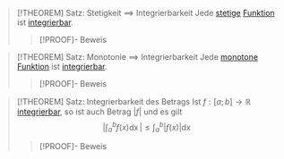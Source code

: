 > [!THEOREM] Satz: Stetigkeit $\implies$ Integrierbarkeit
> Jede [stetige](../../Grenzwerte%20von%20Funktionen/Stetigkeit/Stetigkeit.md) [Funktion](../../Funktionen/Funktion.md) ist [integrierbar](Resources/Bestimmtes%20Integral.png).
> > [!PROOF]- Beweis

> [!THEOREM] Satz: Monotonie $\implies$ Integrierbarkeit
> Jede [monotone](../../Funktionen/Monotonie%20reeller%20Funktionen.md) [Funktion](../../Funktionen/Funktion.md) ist [integrierbar](Resources/Bestimmtes%20Integral.png).
> > [!PROOF]- Beweis

> [!THEOREM] Satz: Integrierbarkeit des Betrags
> Ist $f: [a;b] \to \mathbb{R}$ [integrierbar](Resources/Bestimmtes%20Integral.png), so ist auch Betrag $|f|$ und es gilt
> $$\left|\int_a^b f(x) \mathop{\mathrm{d}x}\right| \le \int_a^b |f(x)| \mathop{\mathrm{d}x}$$
> > [!PROOF]- Beweis